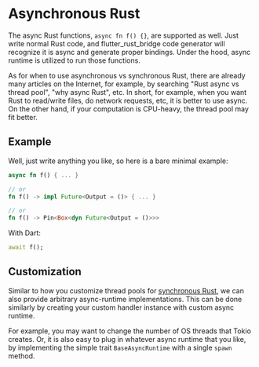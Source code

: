# Asynchronous Rust

The async Rust functions, `async fn f() {}`, are supported as well.
Just write normal Rust code, and flutter_rust_bridge code generator will recognize it is async
and generate proper bindings.
Under the hood, async runtime is utilized to run those functions.

As for when to use asynchronous vs synchronous Rust,
there are already many articles on the Internet,
for example, by searching "Rust async vs thread pool", "why async Rust", etc.
In short, for example,
when you want Rust to read/write files, do network requests, etc,
it is better to use async.
On the other hand,
if your computation is CPU-heavy,
the thread pool may fit better.

## Example

Well, just write anything you like, so here is a bare minimal example:

```rust
async fn f() { ... }

// or
fn f() -> impl Future<Output = ()> { ... }

// or
fn f() -> Pin<Box<dyn Future<Output = ()>>>
```

With Dart:

```dart
await f();
```

## Customization

Similar to how you customize thread pools for [synchronous Rust](sync-rust.md),
we can also provide arbitrary async-runtime implementations.
This can be done similarly by creating your custom handler instance with custom async runtime.

For example, you may want to change the number of OS threads that Tokio creates.
Or, it is also easy to plug in whatever async runtime that you like,
by implementing the simple trait `BaseAsyncRuntime` with a single `spawn` method.
